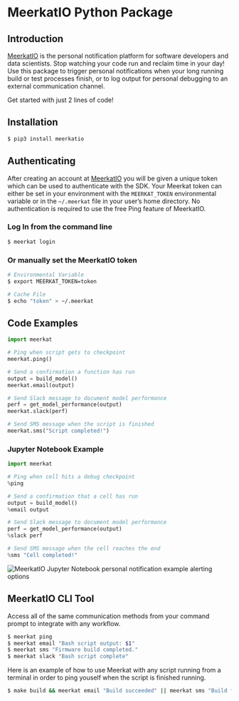 # MeerkatIO Python Package

## Introduction

[MeerkatIO](https://www.meerkatio.com/) is the personal notification platform for software developers and data scientists. Stop watching your code run and reclaim time in your day! Use this package to trigger personal notifications when your long running build or test processes finish, or to log output for personal debugging to an external communication channel.

Get started with just 2 lines of code!

## Installation

```bash
$ pip3 install meerkatio
```

## Authenticating

After creating an account at [MeerkatIO](http://meerkatio.com/register) you will be given a unique token which can be used to authenticate with the SDK. Your Meerkat token can either be set in your environment with the `MEERKAT_TOKEN` environmental variable or in the `~/.meerkat` file in your user’s home directory. No authentication is required to use the free Ping feature of MeerkatIO.

### Log In from the command line

```bash
$ meerkat login
```

### Or manually set the MeerkatIO token

```bash
# Environmental Variable
$ export MEERKAT_TOKEN=token

# Cache File
$ echo "token" > ~/.meerkat
```

## Code Examples

```python
import meerkat

# Ping when script gets to checkpoint
meerkat.ping()

# Send a confirmation a function has run
output = build_model()
meerkat.email(output)

# Send Slack message to document model performance
perf = get_model_performance(output)
meerkat.slack(perf)

# Send SMS message when the script is finished
meerkat.sms("Script completed!")
```

### Jupyter Notebook Example

```python
import meerkat

# Ping when cell hits a debug checkpoint
%ping

# Send a confirmation that a cell has run
output = build_model()
%email output

# Send Slack message to document model performance
perf = get_model_performance(output)
%slack perf

# Send SMS message when the cell reaches the end
%sms "Cell completed!"
```

![MeerkatIO Jupyter Notebook personal notification example alerting options](docs/jupyter_example.png)

## MeerkatIO CLI Tool
Access all of the same communication methods from your command prompt to integrate with any workflow.

```bash
$ meerkat ping
$ meerkat email "Bash script output: $1"
$ meerkat sms "Firmware build completed."
$ meerkat slack "Bash script complete"
```

Here is an example of how to use Meerkat with any script running from a terminal in order to ping youself when the script is finished running.

```bash
$ make build && meerkat email "Build succeeded" || meerkat sms "Build failed"
```